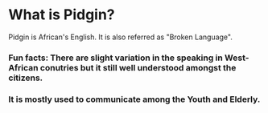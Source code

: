 # What is Pidgin?
Pidgin is African's English. It is also referred as "Broken Language". 
### Fun facts: There are slight variation in the speaking in West-African conutries but it still well understood amongst the citizens.  
### It is mostly used to communicate among the Youth and Elderly.
